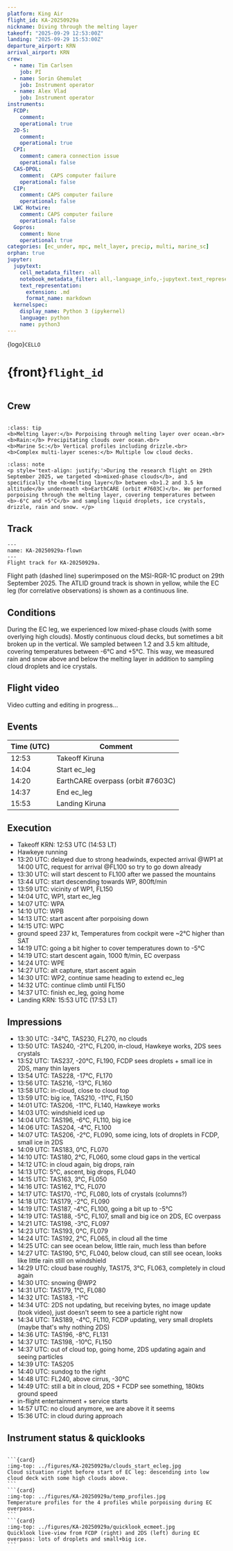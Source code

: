 ```yaml
---
platform: King Air
flight_id: KA-20250929a
nickname: Diving through the melting layer
takeoff: "2025-09-29 12:53:00Z"
landing: "2025-09-29 15:53:00Z"
departure_airport: KRN
arrival_airport: KRN
crew:
  - name: Tim Carlsen
    job: PI
  - name: Sorin Ghemulet
    job: Instrument operator
  - name: Alex Vlad
    job: Instrument operator
instruments:
  FCDP:
    comment:
    operational: true
  2D-S:
    comment:
    operational: true
  CPI:
    comment: camera connection issue
    operational: false
  CAS-DPOL:
    comment:  CAPS computer failure
    operational: false
  CIP:
    comment: CAPS computer failure
    operational: false
  LWC Hotwire:
    comment: CAPS computer failure
    operational: false
  Gopros:
    comment: None
    operational: true
categories: [ec_under, mpc, melt_layer, precip, multi, marine_sc]
orphan: true
jupyter:
  jupytext:
    cell_metadata_filter: -all
    notebook_metadata_filter: all,-language_info,-jupytext.text_representation.format_version,-jupytext.text_representation.jupytext_version
    text_representation:
      extension: .md
      format_name: markdown
  kernelspec:
    display_name: Python 3 (ipykernel)
    language: python
    name: python3
---
```


{logo}`CELLO`

# {front}`flight_id`

```{badges}
```

## Crew

```{crew}
```

```{admonition} EarthCARE target scenarios
:class: tip
<b>Melting layer:</b> Porpoising through melting layer over ocean.<br>
<b>Rain:</b> Precipitating clouds over ocean.<br>
<b>Marine Sc:</b> Vertical profiles including drizzle.<br>
<b>Complex multi-layer scenes:</b> Multiple low cloud decks.
```


```{admonition} Flight summary
:class: note
<p style='text-align: justify;'>During the research flight on 29th September 2025, we targeted <b>mixed-phase clouds</b>, and specifically the <b>melting layer</b> between <b>1.2 and 3.5 km altitude</b> underneath <b>EarthCARE (orbit #7603C)</b>. We performed porpoising through the melting layer, covering temperatures between <b>-6°C and +5°C</b> and sampling liquid droplets, ice crystals, drizzle, rain and snow. </p>
```


## Track

```{figure} ../figures/KA-20250929a/KA-20250929a_7603C.png
---
name: KA-20250929a-flown
---
Flight track for KA-20250929a.
```
Flight path (dashed line) superimposed on the MSI-RGR-1C product on 29th September 2025. The ATLID ground track is shown in yellow, while the EC leg (for correlative observations) is shown as a continuous line.


## Conditions

During the EC leg, we experienced low mixed-phase clouds (with some overlying high clouds). Mostly continuous cloud decks, but sometimes a bit broken up in the vertical. We sampled between 1.2 and 3.5 km altitude, covering temperatures between -6°C and +5°C. This way, we measured rain and snow above and below the melting layer in addition to sampling cloud droplets and ice crystals.


## Flight video

Video cutting and editing in progress...

## Events

Time (UTC) | Comment
-------------| -----
12:53 | Takeoff Kiruna
14:04 | Start ec_leg
14:20 | EarthCARE overpass (orbit #7603C)
14:37 | End ec_leg
15:53 | Landing Kiruna


## Execution

- Takeoff KRN: 12:53 UTC (14:53 LT)
- Hawkeye running
- 13:20 UTC: delayed due to strong headwinds, expected arrival @WP1 at 14:00 UTC, request for arrival @FL100 so try to go down already
- 13:30 UTC: will start descent to FL100 after we passed the mountains
- 13:44 UTC: start descending towards WP, 800ft/min
- 13:59 UTC: vicinity of WP1, FL150
- 14:04 UTC, WP1, start ec_leg
- 14:07 UTC: WPA
- 14:10 UTC: WPB
- 14:13 UTC: start ascent after porpoising down
- 14:15 UTC: WPC
- ground speed 237 kt, Temperatures from cockpit were ~2°C higher than SAT
- 14:19 UTC: going a bit higher to cover temperatures down to -5°C
- 14:19 UTC: start descent again, 1000 ft/min, EC overpass
- 14:24 UTC: WPE
- 14:27 UTC: alt capture, start ascent again
- 14:30 UTC: WP2, continue same heading to extend ec_leg
- 14:32 UTC: continue climb until FL150
- 14:37 UTC: finish ec_leg, going home
- Landing KRN: 15:53 UTC (17:53 LT)


## Impressions

- 13:30 UTC: -34°C, TAS230, FL270, no clouds
- 13:50 UTC: TAS240, -21°C, FL200, in-cloud, Hawkeye works, 2DS sees crystals
- 13:52 UTC: TAS237, -20°C, FL190, FCDP sees droplets + small ice in 2DS, many thin layers
- 13:54 UTC: TAS228, -17°C, FL170
- 13:56 UTC: TAS216, -13°C, FL160
- 13:58 UTC: in-cloud, close to cloud top
- 13:59 UTC: big ice, TAS210, -11°C, FL150
- 14:01 UTC: TAS206, -11°C, FL140, Hawkeye works
- 14:03 UTC: windshield iced up
- 14:04 UTC: TAS196, -6°C, FL110, big ice
- 14:06 UTC: TAS204, -4°C, FL100
- 14:07 UTC: TAS206, -2°C, FL090, some icing, lots of droplets in FCDP, small ice in 2DS
- 14:09 UTC: TAS183, 0°C, FL070
- 14:10 UTC: TAS180, 2°C, FL060, some cloud gaps in the vertical
- 14:12 UTC: in cloud again, big drops, rain
- 14:13 UTC: 5°C, ascent, big drops, FL040
- 14:15 UTC: TAS163, 3°C, FL050
- 14:16 UTC: TAS162, 1°C, FL070
- 14:17 UTC: TAS170, -1°C, FL080, lots of crystals (columns?)
- 14:18 UTC: TAS179, -2°C, FL090
- 14:19 UTC: TAS187, -4°C, FL100, going a bit up to -5°C
- 14:19 UTC: TAS188, -5°C, FL107, small and big ice on 2DS, EC overpass
- 14:21 UTC: TAS198, -3°C, FL097
- 14:23 UTC: TAS193, 0°C, FL079
- 14:24 UTC: TAS192, 2°C, FL065, in cloud all the time
- 14:25 UTC: can see ocean below, little rain, much less than before
- 14:27 UTC: TAS190, 5°C, FL040, below cloud, can still see ocean, looks like little rain still on windshield
- 14:29 UTC: cloud base roughly, TAS175, 3°C, FL063, completely in cloud again
- 14:30 UTC: snowing @WP2
- 14:31 UTC: TAS179, 1°C, FL080
- 14:32 UTC: TAS183, -1°C
- 14:34 UTC: 2DS not updating, but receiving bytes, no image update (took video), just doesn't seem to see a particle right now
- 14:34 UTC: TAS189, -4°C, FL110, FCDP updating, very small droplets (maybe that's why nothing 2DS)
- 14:36 UTC: TAS196, -8°C, FL131
- 14:37 UTC: TAS198, -10°C, FL150
- 14:37 UTC: out of cloud top, going home, 2DS updating again and seeing particles
- 14:39 UTC: TAS205
- 14:40 UTC: sundog to the right
- 14:48 UTC: FL240, above cirrus, -30°C
- 14:49 UTC: still a bit in cloud, 2DS + FCDP see something, 180kts ground speed
- in-flight entertainment + service starts
- 14:57 UTC: no cloud anymore, we are above it it seems
- 15:36 UTC: in cloud during approach



## Instrument status & quicklooks
```{instrument-table}
```
````{card-carousel} 3
```{card}
:img-top: ../figures/KA-20250929a/clouds_start_ecleg.jpg
Cloud situation right before start of EC leg: descending into low cloud deck with some high clouds above.
```
```{card}
:img-top: ../figures/KA-20250929a/temp_profiles.jpg
Temperature profiles for the 4 profiles while porpoising during EC overpass.
```
```{card}
:img-top: ../figures/KA-20250929a/quicklook_ecmeet.jpg
Quicklook live-view from FCDP (right) and 2DS (left) during EC overpass: lots of droplets and small+big ice.
```